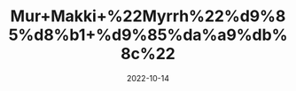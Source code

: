---
title: 'Mur+Makki+%22Myrrh%22%d9%85%d8%b1+%d9%85%da%a9%db%8c%22'
date: '2022-10-14' 
metatag: '' 
inventory: '0' 
draft: false 
# meta description 
shortDescripton: 'Myrrh+is+used+for+indigestion%2c+ulcers%2c+colds%2c+cough%2c+asthma%2c+lung+congestion%2c+arthritis+pain%2c+cancer.+It+is+also+used+as+a+stimulant+and+to+increase+menstrual+flow.'
description: 'Herb'
longdescription: ''
featured: True
# product Price
price: '30.0'
# Product Short Description
shortDescription: 'Myrrh+is+used+for+indigestion%2c+ulcers%2c+colds%2c+cough%2c+asthma%2c+lung+congestion%2c+arthritis+pain%2c+cancer.+It+is+also+used+as+a+stimulant+and+to+increase+menstrual+flow.'
productID: '68AE2D9E-1F23-ED11-9968-005056B3A416'
type: 'products'
category: 'Herb' 
thumnailproduct: 'https://eraconnect.blob.core.windows.net/product-images/aminsaddiquidawakhana/68AE2D9E-1F23-ED11-9968-005056B3A416.webp' 
images:
  - image: 'https://eraconnect.blob.core.windows.net/product-images/aminsaddiquidawakhana/68AE2D9E-1F23-ED11-9968-005056B3A416.webp'  
Variants:
---